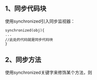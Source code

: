 ## 1、同步代码块

使用synchronized引入同步监视器：
```
synchronized(obj){
...
//此处的代码就是同步代码块
}
```

## 2、同步方法

使用synchronized关键字来修饰某个方法，则